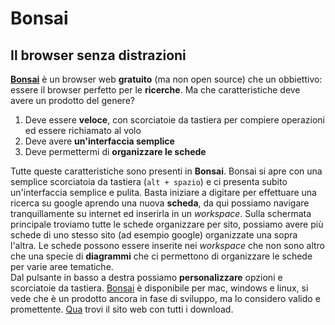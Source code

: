 <!--
Il modo giusto di cercare le informazioni
-->

# Bonsai

## Il browser senza distrazioni

**[Bonsai](https://bonsaibrowser.com)** è un browser web **gratuito** (ma non open source) che un obbiettivo: essere il browser perfetto per le **ricerche**. Ma che caratteristiche deve avere un prodotto del genere?

1. Deve essere **veloce**, con scorciatoie da tastiera per compiere operazioni ed essere richiamato al volo
2. Deve avere **un'interfaccia semplice**
3. Deve permettermi di **organizzare le schede**

Tutte queste caratteristiche sono presenti in **Bonsai**. Bonsai si apre con una semplice scorciatoia da tastiera (`alt + spazio`) e ci presenta subito un'interfaccia semplice e pulita. Basta iniziare a digitare per effettuare una ricerca su google aprendo una nuova **scheda**, da qui possiamo navigare tranquillamente su internet ed inserirla in un _workspace_.
Sulla schermata principale troviamo tutte le schede organizzare per sito, possiamo avere più schede di uno stesso sito (ad esempio google) organizzate una sopra l'altra.
Le schede possono essere inserite nei _workspace_ che non sono altro che una specie di **diagrammi** che ci permettono di organizzare le schede per varie aree tematiche. \
Dal pulsante in basso a destra possiamo **personalizzare** opzioni e scorciatoie da tastiera.
[Bonsai](https://bonsaibrowser.com) è disponibile per mac, windows e linux, si vede che è un prodotto ancora in fase di sviluppo, ma lo considero valido e promettente.
[Qua](https://bonsaibrowser.com) trovi il sito web con tutti i download.
